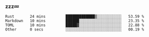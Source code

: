 ### zzz💤

<!--
**ArberSephirotheca/ArberSephirotheca** is a ✨ _special_ ✨ repository because its `README.md` (this file) appears on your GitHub profile.

Here are some ideas to get you started:

- 🌱 I’m currently learning Rust, Distributed System, and Database.
- 😄 Pronouns: He/Him
-->

<!--START_SECTION:waka-->

```text
Rust       24 mins         █████████████▒░░░░░░░░░░░   53.59 %
Markdown   10 mins         ██████░░░░░░░░░░░░░░░░░░░   23.35 %
TOML       10 mins         █████▓░░░░░░░░░░░░░░░░░░░   22.88 %
Other      0 secs          ░░░░░░░░░░░░░░░░░░░░░░░░░   00.19 %
```

<!--END_SECTION:waka-->
